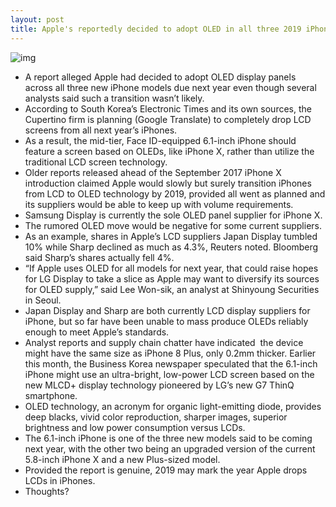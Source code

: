 ```yaml
---
layout: post
title: Apple's reportedly decided to adopt OLED in all three 2019 iPhone models
---
```

![img](http://media.idownloadblog.com/wp-content/uploads/2017/09/Super-Retina-Display-1.jpg)
* A report alleged Apple had decided to adopt OLED display panels across all three new iPhone models due next year even though several analysts said such a transition wasn’t likely.
* According to South Korea’s Electronic Times and its own sources, the Cupertino firm is planning (Google Translate) to completely drop LCD screens from all next year’s iPhones.
* As a result, the mid-tier, Face ID-equipped 6.1-inch iPhone should feature a screen based on OLEDs, like iPhone X, rather than utilize the traditional LCD screen technology.
* Older reports released ahead of the September 2017 iPhone X introduction claimed Apple would slowly but surely transition iPhones from LCD to OLED technology by 2019, provided all went as planned and its suppliers would be able to keep up with volume requirements.
* Samsung Display is currently the sole OLED panel supplier for iPhone X.
* The rumored OLED move would be negative for some current suppliers.
* As an example, shares in Apple’s LCD suppliers Japan Display tumbled 10% while Sharp declined as much as 4.3%, Reuters noted. Bloomberg said Sharp’s shares actually fell 4%.
* “If Apple uses OLED for all models for next year, that could raise hopes for LG Display to take a slice as Apple may want to diversify its sources for OLED supply,” said Lee Won-sik, an analyst at Shinyoung Securities in Seoul.
* Japan Display and Sharp are both currently LCD display suppliers for iPhone, but so far have been unable to mass produce OLEDs reliably enough to meet Apple’s standards.
* Analyst reports and supply chain chatter have indicated  the device might have the same size as iPhone 8 Plus, only 0.2mm thicker. Earlier this month, the Business Korea newspaper speculated that the 6.1-inch iPhone might use an ultra-bright, low-power LCD screen based on the new MLCD+ display technology pioneered by LG’s new G7 ThinQ smartphone.
* OLED technology, an acronym for organic light-emitting diode, provides deep blacks, vivid color reproduction, sharper images, superior brightness and low power consumption versus LCDs.
* The 6.1-inch iPhone is one of the three new models said to be coming next year, with the other two being an upgraded version of the current 5.8-inch iPhone X and a new Plus-sized model.
* Provided the report is genuine, 2019 may mark the year Apple drops LCDs in iPhones.
* Thoughts?

